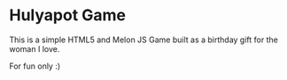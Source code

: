 # Hulyapot Game

This is a simple HTML5 and Melon JS Game built as a birthday gift for the woman I love.

For fun only :)
